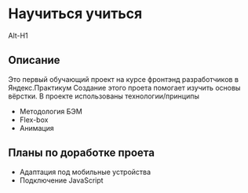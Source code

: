 # Научиться учиться
Alt-H1
## Описание
Это первый обучающий проект на курсе фронтэнд разработчиков в Яндекс.Практикум   Создание этого проета помогает изучить основы вёрстки.   В проекте использованы технологии/принципы
* Методология БЭМ
* Flex-box
* Анимация
## Планы по доработке проета
* Адаптация под мобильные устройства
* Подключение JavaScript
